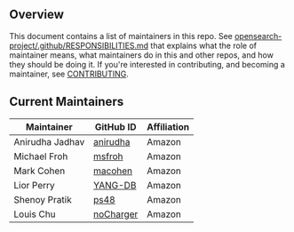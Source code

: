 ## Overview

This document contains a list of maintainers in this repo. See [opensearch-project/.github/RESPONSIBILITIES.md](https://github.com/opensearch-project/.github/blob/main/RESPONSIBILITIES.md#maintainer-responsibilities) that explains what the role of maintainer means, what maintainers do in this and other repos, and how they should be doing it. If you're interested in contributing, and becoming a maintainer, see [CONTRIBUTING](CONTRIBUTING.md).

## Current Maintainers

| Maintainer      | GitHub ID                                 | Affiliation |
| --------------- | ----------------------------------------- | ----------- |
| Anirudha Jadhav | [anirudha](https://github.com/anirudha)   | Amazon      |
| Michael Froh    | [msfroh](https://github.com/msfroh)       | Amazon      |
| Mark Cohen      | [macohen](https://github.com/macohen)     | Amazon      |
| Lior Perry      | [YANG-DB](https://github.com/YANG-DB)     | Amazon      |
| Shenoy Pratik   | [ps48](https://github.com/ps48)           | Amazon      |
| Louis Chu       | [noCharger](https://github.com/noCharger) | Amazon      |
